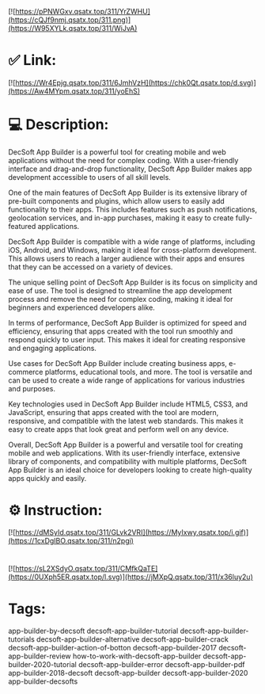 [![https://pPNWGxv.qsatx.top/311/YrZWHU](https://cQJf9nmj.qsatx.top/311.png)](https://W95XYLk.qsatx.top/311/WiJvA)
# ✅ Link:
[![https://Wr4Epjg.qsatx.top/311/6JmhVzH](https://chk0Qt.qsatx.top/d.svg)](https://Aw4MYpm.qsatx.top/311/yoEhS)
# 💻 Description:
DecSoft App Builder is a powerful tool for creating mobile and web applications without the need for complex coding. With a user-friendly interface and drag-and-drop functionality, DecSoft App Builder makes app development accessible to users of all skill levels.

One of the main features of DecSoft App Builder is its extensive library of pre-built components and plugins, which allow users to easily add functionality to their apps. This includes features such as push notifications, geolocation services, and in-app purchases, making it easy to create fully-featured applications.

DecSoft App Builder is compatible with a wide range of platforms, including iOS, Android, and Windows, making it ideal for cross-platform development. This allows users to reach a larger audience with their apps and ensures that they can be accessed on a variety of devices.

The unique selling point of DecSoft App Builder is its focus on simplicity and ease of use. The tool is designed to streamline the app development process and remove the need for complex coding, making it ideal for beginners and experienced developers alike.

In terms of performance, DecSoft App Builder is optimized for speed and efficiency, ensuring that apps created with the tool run smoothly and respond quickly to user input. This makes it ideal for creating responsive and engaging applications.

Use cases for DecSoft App Builder include creating business apps, e-commerce platforms, educational tools, and more. The tool is versatile and can be used to create a wide range of applications for various industries and purposes.

Key technologies used in DecSoft App Builder include HTML5, CSS3, and JavaScript, ensuring that apps created with the tool are modern, responsive, and compatible with the latest web standards. This makes it easy to create apps that look great and perform well on any device.

Overall, DecSoft App Builder is a powerful and versatile tool for creating mobile and web applications. With its user-friendly interface, extensive library of components, and compatibility with multiple platforms, DecSoft App Builder is an ideal choice for developers looking to create high-quality apps quickly and easily.

# ⚙️ Instruction:
[![https://dMSyId.qsatx.top/311/GLvk2VRI](https://MyIxwy.qsatx.top/i.gif)](https://1cxDgIBO.qsatx.top/311/n2pgi)
#
[![https://sL2XSdyO.qsatx.top/311/CMfkQaTE](https://0UXph5ER.qsatx.top/l.svg)](https://jMXpQ.qsatx.top/311/x36luy2u)
# Tags:
app-builder-by-decsoft decsoft-app-builder-tutorial decsoft-app-builder-tutorials decsoft-app-builder-alternative decsoft-app-builder-crack decsoft-app-builder-action-of-botton decsoft-app-builder-2017 decsoft-app-builder-review how-to-work-with-decsoft-app-builder decsoft-app-builder-2020-tutorial decsoft-app-builder-error decsoft-app-builder-pdf app-builder-2018-decsoft decsoft-app-builder decsoft-app-builder-2020 app-builder-decsofts





